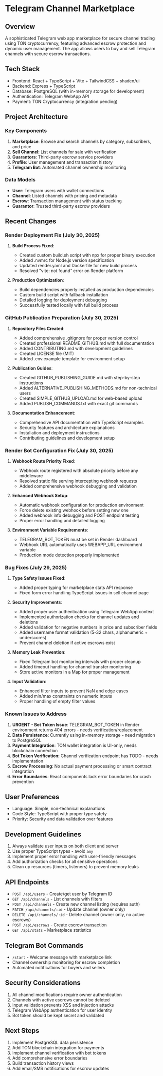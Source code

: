 # Telegram Channel Marketplace

## Overview
A sophisticated Telegram web app marketplace for secure channel trading using TON cryptocurrency, featuring advanced escrow protection and dynamic user management. The app allows users to buy and sell Telegram channels with secure escrow transactions.

## Tech Stack
- Frontend: React + TypeScript + Vite + TailwindCSS + shadcn/ui
- Backend: Express + TypeScript
- Database: PostgreSQL (with in-memory storage for development)
- Authentication: Telegram WebApp API
- Payment: TON Cryptocurrency (integration pending)

## Project Architecture

### Key Components
1. **Marketplace**: Browse and search channels by category, subscribers, and price
2. **Sell Channel**: List channels for sale with verification
3. **Guarantors**: Third-party escrow service providers
4. **Profile**: User management and transaction history
5. **Telegram Bot**: Automated channel ownership monitoring

### Data Models
- **User**: Telegram users with wallet connections
- **Channel**: Listed channels with pricing and metadata
- **Escrow**: Transaction management with status tracking
- **Guarantor**: Trusted third-party escrow providers

## Recent Changes

### Render Deployment Fix (July 30, 2025)
1. **Build Process Fixed**:
   - Created custom build.sh script with npx for proper binary execution
   - Added .nvmrc for Node.js version specification
   - Updated render.yaml and Dockerfile for new build process
   - Resolved "vite: not found" error on Render platform

2. **Production Optimization**:
   - Build dependencies properly installed as production dependencies
   - Custom build script with fallback installation
   - Detailed logging for deployment debugging
   - Successfully tested locally with full build process

### GitHub Publication Preparation (July 30, 2025)
1. **Repository Files Created**:
   - Added comprehensive .gitignore for proper version control
   - Created professional README_GITHUB.md with full documentation
   - Added CONTRIBUTING.md with development guidelines
   - Created LICENSE file (MIT)
   - Added .env.example template for environment setup

2. **Publication Guides**:
   - Created GITHUB_PUBLISHING_GUIDE.md with step-by-step instructions
   - Added ALTERNATIVE_PUBLISHING_METHODS.md for non-technical users
   - Created SIMPLE_GITHUB_UPLOAD.md for web-based upload
   - Added PUBLISH_COMMANDS.txt with exact git commands

3. **Documentation Enhancement**:
   - Comprehensive API documentation with TypeScript examples
   - Security features and architecture explanations
   - Installation and deployment instructions
   - Contributing guidelines and development setup

### Render Bot Configuration Fix (July 30, 2025)
1. **Webhook Route Priority Fixed**:
   - Webhook route registered with absolute priority before any middleware
   - Resolved static file serving intercepting webhook requests
   - Added comprehensive webhook debugging and validation
   
2. **Enhanced Webhook Setup**:
   - Automatic webhook configuration for production environment
   - Force delete existing webhook before setting new one
   - Added webhook info debugging and POST endpoint testing
   - Proper error handling and detailed logging
   
3. **Environment Variable Requirements**:
   - TELEGRAM_BOT_TOKEN must be set in Render dashboard
   - Webhook URL automatically uses WEBAPP_URL environment variable
   - Production mode detection properly implemented

### Bug Fixes (July 29, 2025)
1. **Type Safety Issues Fixed**:
   - Added proper typing for marketplace stats API response
   - Fixed form error handling TypeScript issues in sell channel page
   
2. **Security Improvements**:
   - Added proper user authentication using Telegram WebApp context
   - Implemented authorization checks for channel updates and deletions
   - Added validation for negative numbers in price and subscriber fields
   - Added username format validation (5-32 chars, alphanumeric + underscores)
   - Prevent channel deletion if active escrows exist

3. **Memory Leak Prevention**:
   - Fixed Telegram bot monitoring intervals with proper cleanup
   - Added timeout handling for channel transfer monitoring
   - Store active monitors in a Map for proper management

4. **Input Validation**:
   - Enhanced filter inputs to prevent NaN and edge cases
   - Added min/max constraints on numeric inputs
   - Proper handling of empty filter values

### Known Issues to Address
1. **URGENT - Bot Token Issue**: TELEGRAM_BOT_TOKEN in Render environment returns 404 errors - needs verification/replacement
2. **Data Persistence**: Currently using in-memory storage - need migration to PostgreSQL
3. **Payment Integration**: TON wallet integration is UI-only, needs blockchain connection
4. **Bot Token Verification**: Channel verification endpoint has TODO - needs implementation
5. **Escrow Processing**: No actual payment processing or smart contract integration
6. **Error Boundaries**: React components lack error boundaries for crash prevention

## User Preferences
- Language: Simple, non-technical explanations
- Code Style: TypeScript with proper type safety
- Priority: Security and data validation over features

## Development Guidelines
1. Always validate user inputs on both client and server
2. Use proper TypeScript types - avoid `any`
3. Implement proper error handling with user-friendly messages
4. Add authorization checks for all sensitive operations
5. Clean up resources (timers, listeners) to prevent memory leaks

## API Endpoints
- `POST /api/users` - Create/get user by Telegram ID
- `GET /api/channels` - List channels with filters
- `POST /api/channels` - Create new channel listing (requires auth)
- `PATCH /api/channels/:id` - Update channel (owner only)
- `DELETE /api/channels/:id` - Delete channel (owner only, no active escrows)
- `POST /api/escrows` - Create escrow transaction
- `GET /api/stats` - Marketplace statistics

## Telegram Bot Commands
- `/start` - Welcome message with marketplace link
- Channel ownership monitoring for escrow completion
- Automated notifications for buyers and sellers

## Security Considerations
1. All channel modifications require owner authentication
2. Channels with active escrows cannot be deleted
3. Input validation prevents XSS and injection attacks
4. Telegram WebApp authentication for user identity
5. Bot token should be kept secret and validated

## Next Steps
1. Implement PostgreSQL data persistence
2. Add TON blockchain integration for payments
3. Implement channel verification with bot tokens
4. Add comprehensive error boundaries
5. Build transaction history views
6. Add email/SMS notifications for escrow updates